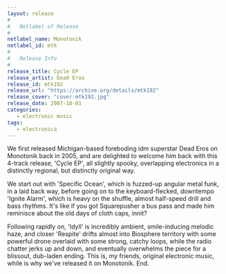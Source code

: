 ```yaml
---
layout: release
#
#   Netlabel of Release
#
netlabel_name: Monotonik
netlabel_id: mtk
#
#   Release Info
#
release_title: Cycle EP
release_artist: Dead Eros
release_id: mtk192
release_url: "https://archive.org/details/mtk192"
release_cover: "cover-mtk192.jpg"
release_date: 2007-10-01
categories:
   - electronic music
tags:
   - electronica
---
```

We first released Michigan-based foreboding idm superstar Dead Eros on Monotonik back in 2005, and are delighted to welcome him back with this 4-track release, 'Cycle EP', all slightly spooky, overlapping electronics in a distinctly regional, but distinctly original way.

We start out with 'Specific Ocean', which is fuzzed-up angular metal funk, in a laid back way, before going on to the keyboard-flecked, downtempo 'Ignite Alarm', which is heavy on the shuffle, almost half-speed drill and bass rhythms. It's like if you got Squarepusher a bus pass and made him reminisce about the old days of cloth caps, innit?

Following rapidly on, 'Idyll' is incredibly ambient, smile-inducing melodic haze, and closer 'Respite' drifts almost into Biosphere territory with some powerful drone overlaid with some strong, catchy loops, while the radio chatter jerks up and down, and eventually overwhelms the piece for a blissout, dub-laden ending. This is, my friends, original electronic music, while is why we've released it on Monotonik. End.
